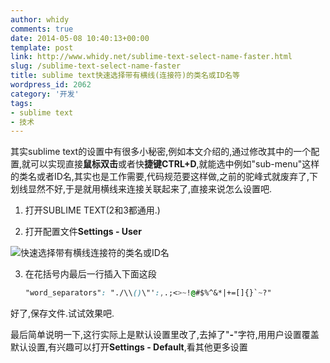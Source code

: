 ```yaml
---
author: whidy
comments: true
date: 2014-05-08 10:40:13+00:00
template: post
link: http://www.whidy.net/sublime-text-select-name-faster.html
slug: /sublime-text-select-name-faster
title: sublime text快速选择带有横线(连接符)的类名或ID名等
wordpress_id: 2062
category: '开发'
tags:
- sublime text
- 技术
---
```


其实sublime text的设置中有很多小秘密,例如本文介绍的,通过修改其中的一个配置,就可以实现直接**鼠标双击**或者快**捷键CTRL+D**,就能选中例如"sub-menu"这样的类名或者ID名,其实也是工作需要,代码规范要这样做,之前的驼峰式就废弃了,下划线显然不好,于是就用横线来连接关联起来了,直接来说怎么设置吧.

1. 打开SUBLIME TEXT(2和3都通用.)

2. 打开配置文件**Settings - User**

![快速选择带有横线连接符的类名或ID名](http://www.whidy.net/wp-content/uploads/2014/05/fast-select-400x175.jpg)

3. 在花括号内最后一行插入下面这段


    
    ```css
    "word_separators": "./\\()\"':,.;<>~!@#$%^&*|+=[]{}`~?"
    ```



好了,保存文件.试试效果吧.

最后简单说明一下,这行实际上是默认设置里改了,去掉了"**-**"字符,用用户设置覆盖默认设置,有兴趣可以打开**Settings - Default**,看其他更多设置
